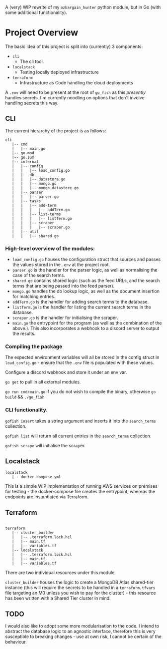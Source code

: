 A (very) WIP rewrite of my `ozbargain_hunter` python module, but in Go (with some additional functionality).

# Project Overview
The basic idea of this project is split into (currently) 3 components:
- `cli`
    - The cli tool.
- `localstack`
    - Testing locally deployed infrastructure
- `terraform`
    - Infrastructure as Code handling the cloud deployments

A `.env` will need to be present at the root of `go_fish` as this _presently_ handles secrets. I'm currently noodling on options that don't involve handling secrets this way.

## CLI

The current hierarchy of the project is as follows:
```
cli
   |-- cmd
   |   |-- main.go
   |-- go.mod
   |-- go.sum
   |-- internal
   |   |-- config
   |   |   |-- load_config.go
   |   |-- db
   |   |   |-- datastore.go
   |   |   |-- mongo.go
   |   |   |-- mongo_datastore.go
   |   |-- parser
   |   |   |-- parser.go
   |   |-- tasks
   |   |   |-- add-term
   |   |   |   |-- addTerm.go
   |   |   |-- list-terms
   |   |   |   |-- listTerm.go
   |   |   |-- scraper
   |   |   |   |-- scraper.go
   |   |-- util
   |   |   |-- shared.go
```

### High-level overview of the modules:
- `load_config.go` houses the configuration struct that sources and passes the values stored in the `.env` at the project root.
- `parser.go` is the handler for the parser logic, as well as normalising the case of the search terms.
- `shared.go` contains shared logic (such as the feed URLs, and the search terms that are being passed into the feed parser).
- `mongo.go` handles the db lookup logic, as well as the document insertion for matching entries.
- `addTerm.go` is the handler for adding search terms to the database.
- `listTerm.go` is the handler for listing the current search terms in the database.
- `scraper.go` is the handler for initialising the scraper. 
- `main.go` the entrypoint for the program (as well as the combination of the above.). This also incorporates a webhook to a discord server to output the results.

### Compiling the package
The expected environment variables will all be stored in the config struct in `load_config.go` - ensure that the `.env` file is populated with these values.

Configure a discord webhook and store it under an env var.

`go get` to pull in all external modules.

`go run cmd/main.go` if you do not wish to compile the binary, otherwise `go build` && `./go_fish`

### CLI functionality.

`gofish insert` takes a string argument and inserts it into the `search_terms` collection.

`gofish list` will return all current entries in the `search_terms` collection.

`gofish scrape` will initialise the scraper.

## Localstack

```
localstack
   |-- docker-compose.yml
```

This is a simple WIP implementation of running AWS services on premises for testing - the docker-compose file creates the entrypoint, whereas the endpoints are instantiated via Terraform.

## Terraform
```

terraform
   |-- cluster_builder
   |   |-- .terraform.lock.hcl
   |   |-- main.tf
   |   |-- variables.tf
   |-- localstack
   |   |-- .terraform.lock.hcl
   |   |-- main.tf
   |   |-- variables.tf

```

There are two individual resources under this module. 

`cluster_builder` houses the logic to create a MongoDB Atlas shared-tier instance (this will require the secrets to be handled in a `terraform.tfvars` file targeting an M0 unless you wish to pay for the cluster) - this resource has been written with a Shared Tier cluster in mind. 

## TODO

I would also like to adopt some more modularisation to the code. I intend to abstract the database logic to an agnostic interface, therefore this is very susceptible to breaking changes - use at own risk, I cannot be certain of the behaviour. 
